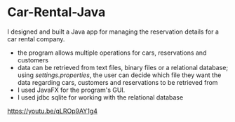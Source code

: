 # Car-Rental-Java

I designed and built a Java app for managing the reservation details for a car rental company. 
- the program allows multiple operations for cars, reservations and customers
- data can be retrieved from text files, binary files or a relational database; using *settings.properties*, the user can decide which file they want the data regarding cars, customers and reservations to be retrieved from
- I used JavaFX for the program's GUI.
- I used jdbc sqlite for working with the relational database

https://youtu.be/qLROp9AY1g4
